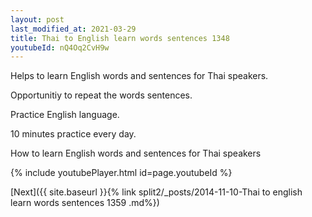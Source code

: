 ```yaml
---
layout: post
last_modified_at: 2021-03-29
title: Thai to English learn words sentences 1348 
youtubeId: nQ4Oq2CvH9w
---
```

 
 
Helps to learn English words and sentences for Thai speakers.

Opportunitiy to repeat the words sentences. 

Practice English language. 
 
10 minutes practice every day. 
 
How to learn English words and sentences for Thai speakers 
 
{% include youtubePlayer.html id=page.youtubeId %}
 
 
[Next]({{ site.baseurl }}{% link  split2/_posts/2014-11-10-Thai to english learn words sentences 1359 .md%})
 
